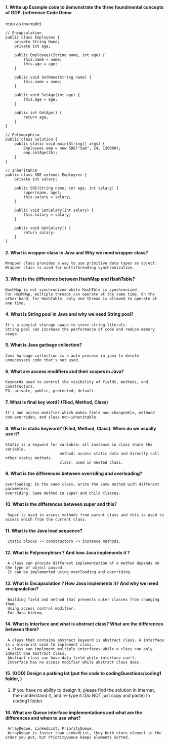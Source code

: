 #### 1.  Write up Example code to demonstrate the three foundmental concepts of OOP. (reference Code Demo 
repo as example)
```
// Encapsulation
public class Employees {
    private String Name;
    private int age;

    public Employees(String name, int age) {
        this.name = name;
        this.age = age;
    }

    public void SetName(String name) {
        this.name = name;
    }

    public void SetAge(int age) {
        this.age = age;
    }

    public int GetAge() {
        return age;
    }
}
```
```
// Polymorphism
public class Solution {
    public static void main(String[] args) {
        Employees emp = new SDE("Sam", 24, 120000);
        emp.setAge(26);
    }
}
```
```
// Inheritance
public class SDE extends Employees {
    private int salary;

    public SDE(String name, int age, int salary) {
        super(name, age);
        this.salary = salary;
    }

    public void SetSalary(int salary) {
        this.salary = salary;
    }

    public void GetSalary() {
        return salary;
    }
}
```

#### 2.  What is wrapper class in Java and Why we need wrapper class? 
    Wrapper class provides a way to use primitive data types as object.
    Wrapper class is used for multithreading synchronization.

#### 3.  What is the difference between HashMap and HashTable?
    HashMap is not synchronized while HashTble is synchronized.
    For HashMap, multiple threads can operate at the same time. On the other hand, for HashTable, only one thread is allowed to operate at one time.

#### 4.  What is String pool in Java and why we need String pool? 
    It's a special storage space to store string literals.
    String pool can increase the performance of code and reduce memory usage.

#### 5.  What is Java garbage collection?
    Java harbage collection is a auto process in java to delete unnecessary code that's not used.

#### 6.  What are access modifiers and their scopes in Java? 
    Keywords used to control the visibility of fields, methods, and constructors.
    EX: private, public, protected, default.

#### 7.  What is final key word? (Filed, Method, Class)
    It's non access modifier which makes field non-changeable, methond non-overriden, and class non-inheritable.

#### 8.  What is static keyword? (Filed, Method, Class). When do we usually use it?
    Static is a keyword for variable: all instance in class share the variable.
                            method: access static data and directly call other static methods.
                            class: used in nested class.

#### 9.  What is the differences between overriding and overloading?
    overloading: In the same class, write the same method with different parameters.
    overriding: Same method in super and child classes.

#### 10.  What is the differences between super and this?
     Super is used to access methods from parent class and this is used to access which from the current class.

#### 11.  What is the Java load sequence?
     Static blocks -> constructors -> instance methods.

#### 12.  What is Polymorphism ? And how Java implements it ? 
     A class can provide different implementation of a method depends on the type of object passed.
     It can be implemented using overloading and overriding.

#### 13.  What is Encapsulation ? How Java implements it? And why we need encapsulation? 
     Building field and method that prevents outer classes from changing them.
     Using access control modifier.
     For data hiding.

#### 14.  What is Interface and what is abstract class? What are the differences between them?
     A class that contains abstract keyword is abstract class. A interface is a blueprint used to implement class.
     A class can implement multiple interfaces while a class can only inherit one abstract class.
     Abstract class can have data field while interface can't.
     Interface has no access modifier while abstract class does.

#### 15.  (OOD) Design a parking lot (put the code to codingQuestions/coding1 folder, )
1.  If you have no ability to design it, please find the solution in internet, then understand it, and re-type 
it.(Do NOT just copy and paste)
     In coding1 folder.

#### 16.  What are Queue interface implementations and what are the differences and when to use what?
     ArrayDeque, LinkedList, PriorityQueue.
     ArrayDeque is faster than LinkedList, they both store element in the order you put, but PriorityQueue keeps elements sorted.

